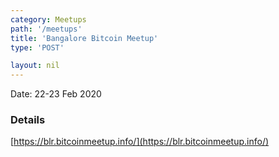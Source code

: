 ```yaml
---
category: Meetups
path: '/meetups'
title: 'Bangalore Bitcoin Meetup'
type: 'POST'

layout: nil
---
```


Date: 22-23 Feb 2020

### Details

[https://blr.bitcoinmeetup.info/](https://blr.bitcoinmeetup.info/)
